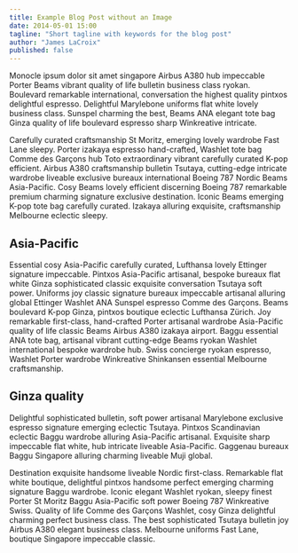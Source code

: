```yaml
---
title: Example Blog Post without an Image
date: 2014-05-01 15:00
tagline: "Short tagline with keywords for the blog post"
author: "James LaCroix"
published: false
---
```


Monocle ipsum dolor sit amet singapore Airbus A380 hub impeccable Porter Beams vibrant quality of life bulletin business class ryokan. Boulevard remarkable international, conversation the highest quality pintxos delightful espresso. Delightful Marylebone uniforms flat white lovely business class. Sunspel charming the best, Beams ANA elegant tote bag Ginza quality of life boulevard espresso sharp Winkreative intricate.

Carefully curated craftsmanship St Moritz, emerging lovely wardrobe Fast Lane sleepy. Porter izakaya espresso hand-crafted, Washlet tote bag Comme des Garçons hub Toto extraordinary vibrant carefully curated K-pop efficient. Airbus A380 craftsmanship bulletin Tsutaya, cutting-edge intricate wardrobe liveable exclusive bureaux international Boeing 787 Nordic Beams Asia-Pacific. Cosy Beams lovely efficient discerning Boeing 787 remarkable premium charming signature exclusive destination. Iconic Beams emerging K-pop tote bag carefully curated. Izakaya alluring exquisite, craftsmanship Melbourne eclectic sleepy.

## Asia-Pacific

Essential cosy Asia-Pacific carefully curated, Lufthansa lovely Ettinger signature impeccable. Pintxos Asia-Pacific artisanal, bespoke bureaux flat white Ginza sophisticated classic exquisite conversation Tsutaya soft power. Uniforms joy classic signature bureaux impeccable artisanal alluring global Ettinger Washlet ANA Sunspel espresso Comme des Garçons. Beams boulevard K-pop Ginza, pintxos boutique eclectic Lufthansa Zürich. Joy remarkable first-class, hand-crafted Porter artisanal wardrobe Asia-Pacific quality of life classic Beams Airbus A380 izakaya airport. Baggu essential ANA tote bag, artisanal vibrant cutting-edge Beams ryokan Washlet international bespoke wardrobe hub. Swiss concierge ryokan espresso, Washlet Porter wardrobe Winkreative Shinkansen essential Melbourne craftsmanship.

## Ginza quality

Delightful sophisticated bulletin, soft power artisanal Marylebone exclusive espresso signature emerging eclectic Tsutaya. Pintxos Scandinavian eclectic Baggu wardrobe alluring Asia-Pacific artisanal. Exquisite sharp impeccable flat white, hub intricate liveable Asia-Pacific. Gaggenau bureaux Baggu Singapore alluring charming liveable Muji global.

Destination exquisite handsome liveable Nordic first-class. Remarkable flat white boutique, delightful pintxos handsome perfect emerging charming signature Baggu wardrobe. Iconic elegant Washlet ryokan, sleepy finest Porter St Moritz Baggu Asia-Pacific soft power Boeing 787 Winkreative Swiss. Quality of life Comme des Garçons Washlet, cosy Ginza delightful charming perfect business class. The best sophisticated Tsutaya bulletin joy Airbus A380 elegant business class. Melbourne uniforms Fast Lane, boutique Singapore impeccable classic.
